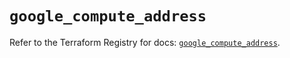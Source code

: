 # `google_compute_address`

Refer to the Terraform Registry for docs: [`google_compute_address`](https://registry.terraform.io/providers/hashicorp/google/6.45.0/docs/resources/compute_address).
